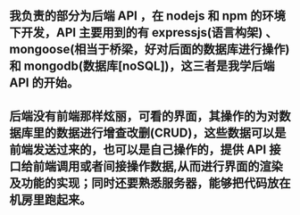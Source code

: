 
## 我负责的部分为后端 API ，在 nodejs 和 npm 的环境下开发，API 主要用到的有 expressjs(语言构架) 、mongoose(相当于桥梁，好对后面的数据库进行操作) 和 mongodb(数据库[noSQL])，这三者是我学后端 API 的开始。   
## 后端没有前端那样炫丽，可看的界面，其操作的为对数据库里的数据进行增查改删(CRUD)，这些数据可以是前端发送过来的，也可以是自己操作的，提供 API 接口给前端调用或者间接操作数据,从而进行界面的渲染及功能的实现；同时还要熟悉服务器，能够把代码放在机房里跑起来。
